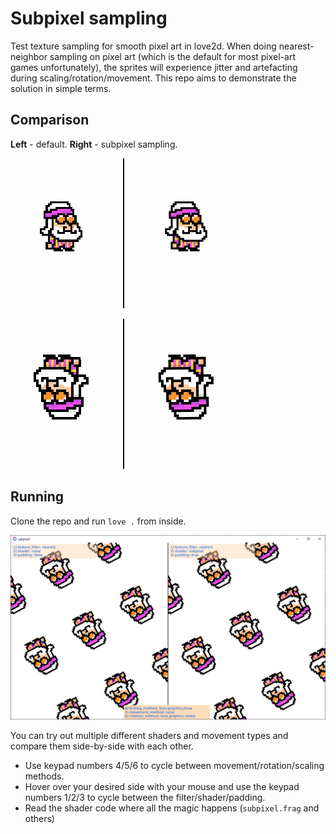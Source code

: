 # Subpixel sampling
Test texture sampling for smooth pixel art in love2d. When doing
nearest-neighbor sampling on pixel art (which is the default for most pixel-art
games unfortunately), the sprites will experience jitter and artefacting during
scaling/rotation/movement. This repo aims to demonstrate the solution in simple
terms.

## Comparison
**Left** - default. **Right** - subpixel sampling.

![](scaling.gif)

![](rotation.gif)


## Running

Clone the repo and run `love .` from inside.

![](./screenshot.png)

You can try out multiple different shaders and movement types and compare them
side-by-side with each other.
    
- Use keypad numbers 4/5/6 to cycle between movement/rotation/scaling methods.
- Hover over your desired side with your mouse and use the keypad numbers 1/2/3
  to cycle between the filter/shader/padding.
- Read the shader code where all the magic happens (`subpixel.frag` and others)
